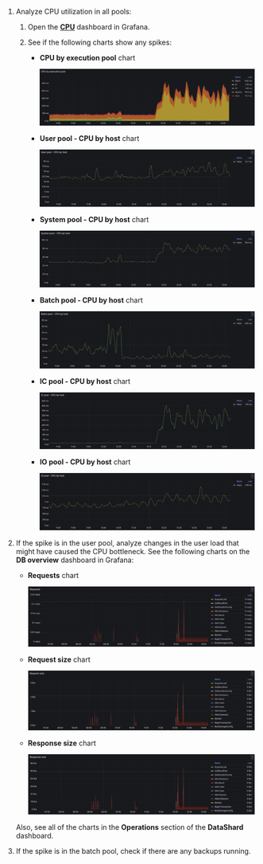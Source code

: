 1. Analyze CPU utilization in all pools:

    1. Open the **[CPU](../../../../../reference/observability/metrics/grafana-dashboards.md#cpu)** dashboard in Grafana.

    1. See if the following charts show any spikes:

        - **CPU by execution pool** chart

            ![](../_assets/cpu-by-pool.png)

        - **User pool - CPU by host** chart

            ![](../_assets/cpu-user-pool.png)

        - **System pool - CPU by host** chart

            ![](../_assets/cpu-system-pool.png)

        - **Batch pool - CPU by host** chart

            ![](../_assets/cpu-batch-pool.png)

        - **IC pool - CPU by host** chart

            ![](../_assets/cpu-ic-pool.png)

        - **IO pool - CPU by host** chart

            ![](../_assets/cpu-io-pool.png)

1. If the spike is in the user pool, analyze changes in the user load that might have caused the CPU bottleneck. See the following charts on the **DB overview** dashboard in Grafana:

    - **Requests** chart

        ![](../_assets/requests.png)

    - **Request size** chart

        ![](../_assets/request-size.png)

    - **Response size** chart

        ![](../_assets/response-size.png)

    Also, see all of the charts in the **Operations** section of the **DataShard** dashboard.

2. If the spike is in the batch pool, check if there are any backups running.
